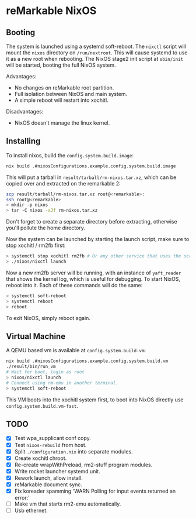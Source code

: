 reMarkable NixOS
================

Booting
-------

The system is launched using a systemd soft-reboot. The `nixctl` script will
mount the `nixos` directory on `/run/nextroot`. This will cause systemd to use
it as a new root when rebooting. The NixOS stage2 init script at `sbin/init`
will be started, booting the full NixOS system.

Advantages:
 * No changes on reMarkable root partition.
 * Full isolation between NixOS and main system.
 * A simple reboot will restart into xochitl.

Disadvantages:
 * NixOS doesn't manage the linux kernel.

Installing
----------

To install nixos, build the `config.system.build.image`:
```bash
nix build .#nixosConfigurations.example.config.system.build.image
```
This will put a tarball in `result/tarball/rm-nixos.tar.xz`, which can be copied
over and extracted on the remarkable 2:
```bash
scp result/tarball/rm-nixos.tar.xz root@<remarkable>:
ssh root@<remarkable>
> mkdir -p nixos
> tar -C nixos -xJf rm-nixos.tar.xz
```
Don't forget to create a separate directory before extracting, otherwise you'll
pollute the home directory.

Now the system can be launched by starting the launch script, make sure to stop
xochitl / rm2fb first:
```bash
> systemctl stop xochitl rm2fb # Or any other service that uses the screen.
> ./nixos/nixctl launch
```
Now a new rm2fb server will be running, with an instance of `yaft_reader` that
shows the kernel log, which is useful for debugging.
To start NixOS, reboot into it. Each of these commands will do the same:
```bash
> systemctl soft-reboot
> systemctl reboot
> reboot
```

To exit NixOS, simply reboot again.

Virtual Machine
---------------

A QEMU based vm is available at `config.system.build.vm`:
```bash
nix build .#nixosConfigurations.example.config.system.build.vm
./result/bin/run_vm
# Wait for boot, login as root
> nixos/nixctl launch
# Connect using rm-emu in another terminal.
> systemctl soft-reboot
```
This VM boots into the xochitl system first, to boot into NixOS directly use `config.system.build.vm-fast`.


TODO
----

 - [x] Test wpa_supplicant conf copy.
 - [x] Test `nixos-rebuild` from host.
 - [x] Split `./configuration.nix` into separate modules.
 - [x] Create xochitl chroot.
 - [x] Re-create wrapWithPreload, rm2-stuff program modules.
 - [x] Write rocket launcher systemd unit.
 - [x] Rework launch, allow install.
 - [x] reMarkable document sync.
 - [x] Fix koreader spamming 'WARN  Polling for input events returned an error:'
 - [ ] Make vm that starts rm2-emu automatically.
 - [ ] Usb ethernet.
